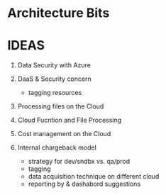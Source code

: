 # Architecture Bits

# IDEAS 

1. Data Security with Azure
1. DaaS & Security concern
	- tagging resources 
1. Processing files on the Cloud
1. Cloud Fucntion and File Processing

1. Cost management on the Cloud
1. Internal chargeback model
	- strategy for dev/sndbx vs. qa/prod
	- tagging
	- data acquisition technique on different cloud
	- reporting by & dashabord suggestions
